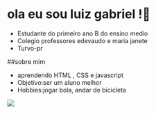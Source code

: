 # ola eu sou  luiz gabriel !🐯

- Estudante do primeiro ano B do ensino medio 
- Colegio professores edevaudo e maria janete
- Turvo-pr

##sobre mim 

- aprendendo HTML , CSS e javascript
-  Objetivo:ser um aluno melhor
-  Hobbies:jogar bola, andar de bicicleta


![](https://media.tenor.com/16cp97CWbjcAAAAM/akumadofrifas-freefire.gif)
